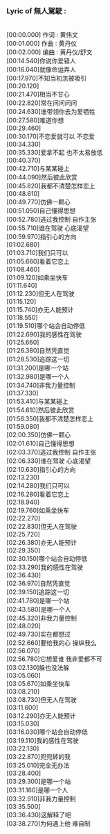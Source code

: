 <h3>Lyric of 無人駕駛 :</h3><p><br>[00:00.000] 作词 : 黄伟文
<br>[00:01.000] 作曲 : 黄丹仪
<br>[00:02.000] 编曲 : 黄丹仪/舒文
<br>[00:14.540]你说你爱错人
<br>[00:16.040]就像命运弄人
<br>[00:17.970]不知当初怎被吸引
<br>[00:20.120]
<br>[00:21.470]相当不甘心
<br>[00:22.820]常在问问问问
<br>[00:24.630]谁带领你去为爱牺牲
<br>[00:27.580]难道你想
<br>[00:29.460]
<br>[00:30.170]不恋爱就可以 不恋爱
<br>[00:34.330]
<br>[00:35.330]爱拿不起 也不太易放低
<br>[00:40.370]
<br>[00:42.710]与某某碰上
<br>[00:44.090]然后彼此欣赏
<br>[00:45.820]我都不清楚怎样恋上
<br>[00:48.610]
<br>[00:49.770]仿佛一颗心
<br>[00:51.050]自己懂得思想
<br>[00:52.780]逃过我控制 自作主张
<br>[00:55.710]谁在驾驶 心底渴望
<br>[00:59.970]指引心的方向
<br>[01:02.680]
<br>[01:03.710]我们只可以
<br>[01:05.660]看着它恋上
<br>[01:08.460]
<br>[01:09.120]如乘坐快车
<br>[01:11.640]
<br>[01:12.230]但无人在驾驶
<br>[01:15.120]
<br>[01:15.740]亦无人能预计
<br>[01:18.550]
<br>[01:19.510]哪个站会自动停低
<br>[01:22.690]我的感性在驾驶
<br>[01:25.660]
<br>[01:26.380]自然凭直觉
<br>[01:28.530]追踪这一切
<br>[01:31.200]是哪一个站
<br>[01:32.980]是哪一个人
<br>[01:34.740]非我力量控制
<br>[01:37.330]
<br>[01:53.410]与某某碰上
<br>[01:54.610]然后彼此欣赏
<br>[01:56.350]我都不清楚怎样恋上
<br>[01:59.080]
<br>[02:00.350]仿佛一颗心
<br>[02:01.610]自己懂得思想
<br>[02:03.370]逃过我控制 自作主张
<br>[02:06.330]谁在驾驶 心底渴望
<br>[02:10.630]指引心的方向
<br>[02:13.230]
<br>[02:14.280]我们只可以
<br>[02:16.280]看着它恋上
<br>[02:18.940]
<br>[02:19.760]如乘坐快车
<br>[02:22.270]
<br>[02:22.830]但无人在驾驶
<br>[02:25.720]
<br>[02:26.380]亦无人能预计
<br>[02:29.350]
<br>[02:30.150]哪个站会自动停低
<br>[02:33.290]我的感性在驾驶
<br>[02:36.430]
<br>[02:36.970]自然凭直觉
<br>[02:39.150]追踪这一切
<br>[02:41.780]是哪一个站
<br>[02:43.580]是哪一个人
<br>[02:45.320]非我力量控制
<br>[02:48.020]
<br>[02:49.730]实在都想过
<br>[02:52.660]要给我的心 操纵我么
<br>[02:56.070]
<br>[02:56.780]它想爱谁 我非爱都不可
<br>[03:02.130]躲也没法躲
<br>[03:05.060]
<br>[03:05.670]如乘坐快车
<br>[03:08.210]
<br>[03:08.730]但无人在驾驶
<br>[03:11.600]
<br>[03:12.290]亦无人能预计
<br>[03:15.030]
<br>[03:16.030]哪个站会自动停低
<br>[03:19.110]我的感性在驾驶
<br>[03:22.130]
<br>[03:22.870]兜兜转的我
<br>[03:25.010]完全无办法
<br>[03:28.400]
<br>[03:29.300]是哪一个站
<br>[03:31.160]是哪一个人
<br>[03:32.910]非我力量控制
<br>[03:35.500]
<br>[03:36.430]这解释了吧
<br>[03:38.270]为何遇上他 难自制
</p>